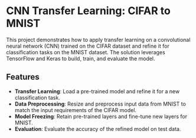 # CNN Transfer Learning: CIFAR to MNIST

This project demonstrates how to apply transfer learning on a convolutional neural network (CNN) trained on the CIFAR dataset and refine it for classification tasks on the MNIST dataset. The solution leverages TensorFlow and Keras to build, train, and evaluate the model.

## Features

- **Transfer Learning**: Load a pre-trained model and refine it for a new classification task.
- **Data Preprocessing**: Resize and preprocess input data from MNIST to match the input requirements of the CIFAR model.
- **Model Freezing**: Retain pre-trained layers and fine-tune new layers for MNIST.
- **Evaluation**: Evaluate the accuracy of the refined model on test data.

